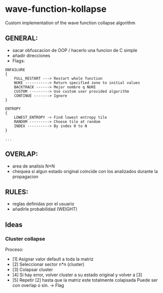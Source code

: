 # wave-function-kollapse
Custom implementation of the wave function collapse algorithm

## GENERAL:
- sacar obfuscacion de OOP / hacerlo una funcion de C simple
- añadir direcciones
- Flags:
```
ONFAILURE
{ 
	FULL_RESTART ---> Restart whole function
	NUKE -----------> Return specified zone to initial values
	BACKTRACK ------> Mejor nombre q NUKE
	CUSTOM ---------> Use custom user provided algorithm
	CONTINUE -------> Ignore
}
```
```
ENTROPY
{
	LOWEST_ENTROPY -> Find lowest entropy tile
	RANDOM ---------> Choose tile at random
	INDEX ----------> By index 0 to N
}
```
```
...
```

## OVERLAP:
- area de analisis N*N
- chequea si algun estado original coincide con los analizados durante la propagacion

## RULES:
- reglas definidas por el usuario
- añadirle probabilidad (WEIGHT)

## Ideas
### Cluster collapse
Proceso:
- [1] Asignar valor default a toda la matriz
- [2] Seleccionar sector n*n (cluster)
- [3] Colapsar cluster
- [4] Si hay error, volver cluster a su estado original y volver a [3]
- [5] Repetir [2] hasta que la matriz este totalmente colapsada
Puede ser con overlap o sin. -> Flag
